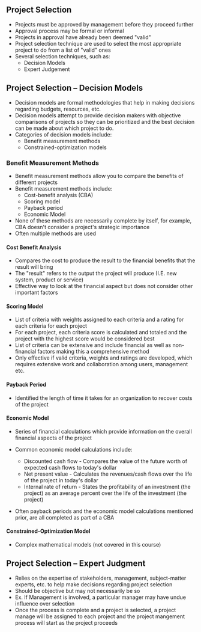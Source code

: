 ## Project Selection
- Projects must be approved by management before they proceed further
- Approval process may be formal or informal
- Projects in approval have already been deemed "valid"
- Project selection technique are used to select the most appropriate project to do from a list of "valid" ones
- Several selection techniques, such as:
	- Decision Models
	- Expert Judgement

## Project Selection – Decision Models
- Decision models are formal methodologies that help in making decisions regarding budgets, resources, etc.
- Decision models attempt to provide decision makers with objective comparisons of projects so they can be prioritized and the best decision can be made about which project to do.
- Categories of decision models include:
	- Benefit measurement methods
	- Constrained-optimization models

### Benefit Measurement Methods
- Benefit measurement methods allow you to compare the benefits of different projects
- Benefit measurement methods include: 
	- Cost-benefit analysis (CBA)
	- Scoring model
	- Payback period
	- Economic Model
- None of these methods are necessarily complete by itself, for example, CBA doesn't consider a project's strategic importance
- Often multiple methods are used 

#### Cost Benefit Analysis
- Compares the cost to produce the result to the financial benefits that the result will bring
- The "result" refers to the output the project will produce (I.E. new system, product or service)
- Effective way to look at the financial aspect but does not consider other important factors

#### Scoring Model
- List of criteria with weights assigned to each criteria and a rating for each criteria for each project
- For each project, each criteria score is calculated and totaled and the project with the highest score would be considered best
- List of criteria can be extensive and include financial as well as non-financial factors making this a comprehensive method
- Only effective if valid criteria, weights and ratings are developed, which requires extensive work and collaboration among users, management etc.

#### Payback Period
- Identified the length of time it takes for an organization to recover costs of the project

#### Economic Model
- Series of financial calculations which provide information on the overall financial aspects of the project
- Common economic model calculations include:
	- Discounted cash flow - Compares the value of the future worth of expected cash flows to today's dollar
	- Net present value - Calculates the revenues/cash flows over the life of the project in today's dollar
	- Internal rate of return - States the profitability of an investment (the project) as an average percent over the life of the investment (the project)

- Often payback periods and the economic model calculations mentioned prior, are all completed as part of a CBA

#### Constrained-Optimization Model
- Complex mathematical models (not covered in this course)

## Project Selection – Expert Judgment
- Relies on the expertise of stakeholders, management, subject-matter experts, etc. to help make decisions regarding project selection
- Should be objective but may not necessarily be so
- Ex. If Management is involved, a particular manager may have undue influence over selection
- Once the process is complete and a project is selected, a project manage will be assigned to each project and the project mangement process will start as the project proceeds